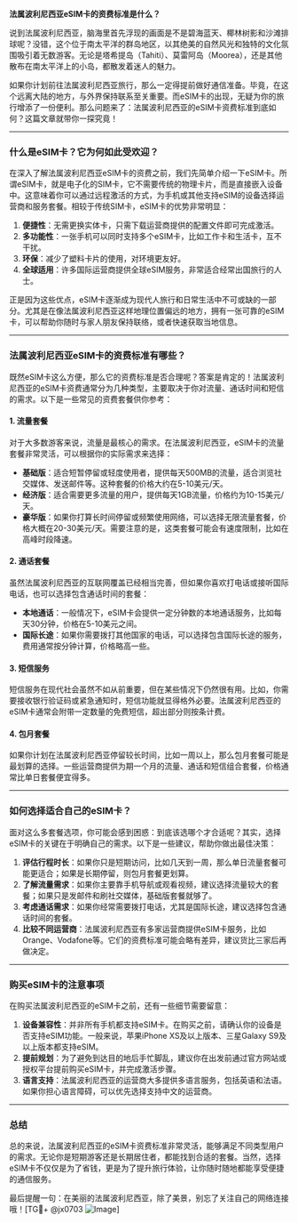 **法属波利尼西亚eSIM卡的资费标准是什么？**

说到法属波利尼西亚，脑海里首先浮现的画面是不是碧海蓝天、椰林树影和沙滩排球呢？没错，这个位于南太平洋的群岛地区，以其绝美的自然风光和独特的文化氛围吸引着无数游客。无论是塔希提岛（Tahiti）、莫雷阿岛（Moorea），还是其他散布在南太平洋上的小岛，都散发着迷人的魅力。

如果你计划前往法属波利尼西亚旅行，那么一定得提前做好通信准备。毕竟，在这个远离大陆的地方，与外界保持联系至关重要。而eSIM卡的出现，无疑为你的旅行增添了一份便利。那么问题来了：法属波利尼西亚的eSIM卡资费标准到底如何？这篇文章就带你一探究竟！

---

### **什么是eSIM卡？它为何如此受欢迎？**

在深入了解法属波利尼西亚eSIM卡的资费之前，我们先简单介绍一下eSIM卡。所谓eSIM卡，就是电子化的SIM卡，它不需要传统的物理卡片，而是直接嵌入设备中。这意味着你可以通过远程激活的方式，为手机或其他支持eSIM的设备选择运营商和服务套餐。相较于传统SIM卡，eSIM卡的优势非常明显：

1. **便捷性**：无需更换实体卡，只需下载运营商提供的配置文件即可完成激活。
2. **多功能性**：一张手机可以同时支持多个eSIM卡，比如工作卡和生活卡，互不干扰。
3. **环保**：减少了塑料卡片的使用，对环境更友好。
4. **全球适用**：许多国际运营商提供全球eSIM服务，非常适合经常出国旅行的人士。

正是因为这些优点，eSIM卡逐渐成为现代人旅行和日常生活中不可或缺的一部分。尤其是在像法属波利尼西亚这样地理位置偏远的地方，拥有一张可靠的eSIM卡，可以帮助你随时与家人朋友保持联络，或者快速获取当地信息。

---

### **法属波利尼西亚eSIM卡的资费标准有哪些？**

既然eSIM卡这么方便，那么它的资费标准是否合理呢？答案是肯定的！法属波利尼西亚的eSIM卡资费通常分为几种类型，主要取决于你对流量、通话时间和短信的需求。以下是一些常见的资费套餐供你参考：

#### **1. 流量套餐**
对于大多数游客来说，流量是最核心的需求。在法属波利尼西亚，eSIM卡的流量套餐非常灵活，可以根据你的实际需求来选择：

- **基础版**：适合短暂停留或轻度使用者，提供每天500MB的流量，适合浏览社交媒体、发送邮件等。这种套餐的价格大约在5-10美元/天。
- **经济版**：适合需要更多流量的用户，提供每天1GB流量，价格约为10-15美元/天。
- **豪华版**：如果你打算长时间停留或频繁使用网络，可以选择无限流量套餐，价格大概在20-30美元/天。需要注意的是，这类套餐可能会有速度限制，比如在高峰时段降速。

#### **2. 通话套餐**
虽然法属波利尼西亚的互联网覆盖已经相当完善，但如果你喜欢打电话或接听国际电话，也可以选择包含通话时间的套餐：

- **本地通话**：一般情况下，eSIM卡会提供一定分钟数的本地通话服务，比如每天30分钟，价格在5-10美元之间。
- **国际长途**：如果你需要拨打其他国家的电话，可以选择包含国际长途的服务，费用通常按分钟计算，价格略高一些。

#### **3. 短信服务**
短信服务在现代社会虽然不如从前重要，但在某些情况下仍然很有用。比如，你需要接收银行验证码或紧急通知时，短信功能就显得格外必要。法属波利尼西亚的eSIM卡通常会附带一定数量的免费短信，超出部分则按条计费。

#### **4. 包月套餐**
如果你计划在法属波利尼西亚停留较长时间，比如一周以上，那么包月套餐可能是最划算的选择。一些运营商提供为期一个月的流量、通话和短信组合套餐，价格通常比单日套餐便宜得多。

---

### **如何选择适合自己的eSIM卡？**

面对这么多套餐选项，你可能会感到困惑：到底该选哪个才合适呢？其实，选择eSIM卡的关键在于明确自己的需求。以下是一些建议，帮助你做出最佳决策：

1. **评估行程时长**：如果你只是短期访问，比如几天到一周，那么单日流量套餐可能更适合；如果是长期停留，则包月套餐更划算。
2. **了解流量需求**：如果你主要靠手机导航或观看视频，建议选择流量较大的套餐；如果只是发邮件和刷社交媒体，基础版套餐就够了。
3. **考虑通话需求**：如果你经常需要拨打电话，尤其是国际长途，建议选择包含通话时间的套餐。
4. **比较不同运营商**：法属波利尼西亚有多家运营商提供eSIM卡服务，比如Orange、Vodafone等。它们的资费标准可能会略有差异，建议货比三家后再做决定。

---

### **购买eSIM卡的注意事项**

在购买法属波利尼西亚的eSIM卡之前，还有一些细节需要留意：

1. **设备兼容性**：并非所有手机都支持eSIM卡。在购买之前，请确认你的设备是否支持eSIM功能。一般来说，苹果iPhone XS及以上版本、三星Galaxy S9及以上版本都支持eSIM。
2. **提前规划**：为了避免到达目的地后手忙脚乱，建议你在出发前通过官方网站或授权平台提前购买eSIM卡，并完成激活步骤。
3. **语言支持**：法属波利尼西亚的运营商大多提供多语言服务，包括英语和法语。如果你担心语言障碍，可以优先选择支持中文的运营商。

---

### **总结**

总的来说，法属波利尼西亚的eSIM卡资费标准非常灵活，能够满足不同类型用户的需求。无论你是短期游客还是长期居住者，都能找到合适的套餐。当然，选择eSIM卡不仅仅是为了省钱，更是为了提升旅行体验，让你随时随地都能享受便捷的通信服务。

最后提醒一句：在美丽的法属波利尼西亚，除了美景，别忘了关注自己的网络连接哦！[TG💪+ @jx0703 ![Image](https://github.com/user-attachments/assets/dbca1d08-cadb-493c-b0ec-ad6f7a83f270)]